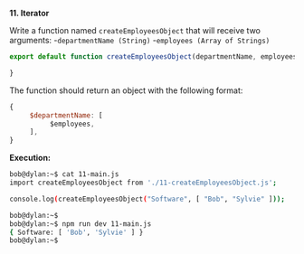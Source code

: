 **11. Iterator**

Write a function named `createEmployeesObject` that will receive two arguments:
    -`departmentName (String)`
    -`employees (Array of Strings)`

```js
export default function createEmployeesObject(departmentName, employees) {

}
```

The function should return an object with the following format:

```js
{
     $departmentName: [
          $employees,
     ],
}
```

**Execution:**

```sh
bob@dylan:~$ cat 11-main.js
import createEmployeesObject from './11-createEmployeesObject.js';

console.log(createEmployeesObject("Software", [ "Bob", "Sylvie" ]));

bob@dylan:~$
bob@dylan:~$ npm run dev 11-main.js 
{ Software: [ 'Bob', 'Sylvie' ] }
bob@dylan:~$
```

